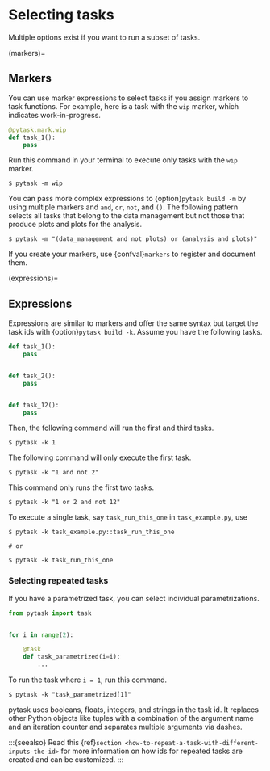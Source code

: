 # Selecting tasks

Multiple options exist if you want to run a subset of tasks.

(markers)=

## Markers

You can use marker expressions to select tasks if you assign markers to task functions.
For example, here is a task with the `wip` marker, which indicates work-in-progress.

```python
@pytask.mark.wip
def task_1():
    pass
```

Run this command in your terminal to execute only tasks with the `wip` marker.

```console
$ pytask -m wip
```

You can pass more complex expressions to {option}`pytask build -m` by using multiple
markers and `and`, `or`, `not`, and `()`. The following pattern selects all tasks that
belong to the data management but not those that produce plots and plots for the
analysis.

```console
$ pytask -m "(data_management and not plots) or (analysis and plots)"
```

If you create your markers, use {confval}`markers` to register and document them.

(expressions)=

## Expressions

Expressions are similar to markers and offer the same syntax but target the task ids
with {option}`pytask build -k`. Assume you have the following tasks.

```python
def task_1():
    pass


def task_2():
    pass


def task_12():
    pass
```

Then, the following command will run the first and third tasks.

```console
$ pytask -k 1
```

The following command will only execute the first task.

```console
$ pytask -k "1 and not 2"
```

This command only runs the first two tasks.

```console
$ pytask -k "1 or 2 and not 12"
```

To execute a single task, say `task_run_this_one` in `task_example.py`, use

```console
$ pytask -k task_example.py::task_run_this_one

# or

$ pytask -k task_run_this_one
```

### Selecting repeated tasks

If you have a parametrized task, you can select individual parametrizations.

```python
from pytask import task


for i in range(2):

    @task
    def task_parametrized(i=i):
        ...
```

To run the task where `i = 1`, run this command.

```console
$ pytask -k "task_parametrized[1]"
```

pytask uses booleans, floats, integers, and strings in the task id. It replaces other
Python objects like tuples with a combination of the argument name and an iteration
counter and separates multiple arguments via dashes.

:::{seealso}
Read this {ref}`section <how-to-repeat-a-task-with-different-inputs-the-id>` for more
information on how ids for repeated tasks are created and can be customized.
:::
